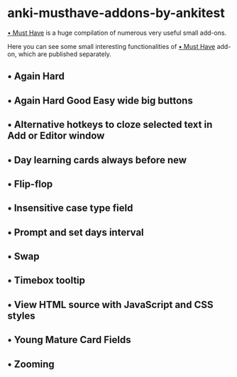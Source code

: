 # anki-musthave-addons-by-ankitest

[• Must Have](https://github.com/ankitest/anki-musthave-addon-by-ankitest) is a huge compilation of numerous very useful small add-ons.

Here you can see some small interesting functionalities of [• Must Have](https://ankiweb.net/shared/info/67643234) add-on, which are published separately.

##  	• Again Hard 

##  	• Again Hard Good Easy wide big buttons 

##  	• Alternative hotkeys to cloze selected text in Add or Editor window 

##  • Day learning cards always before new 

## • Flip-flop 

##  	• Insensitive case type field 

##  	• Prompt and set days interval 

## • Swap 

## • Timebox tooltip 

##  	• View HTML source with JavaScript and CSS styles 

##  	• Young Mature Card Fields 

##  	• Zooming 
